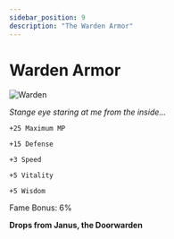 ```yaml
---
sidebar_position: 9
description: "The Warden Armor"
---
```


# Warden Armor

![Warden](http://i.imgur.com/V8qjkED.png)

<i>Stange eye staring at me from the inside...</i>

    +25 Maximum MP
    
    +15 Defense
    
    +3 Speed
    
    +5 Vitality
    
    +5 Wisdom
    
Fame Bonus: 6%

**Drops from Janus, the Doorwarden**
